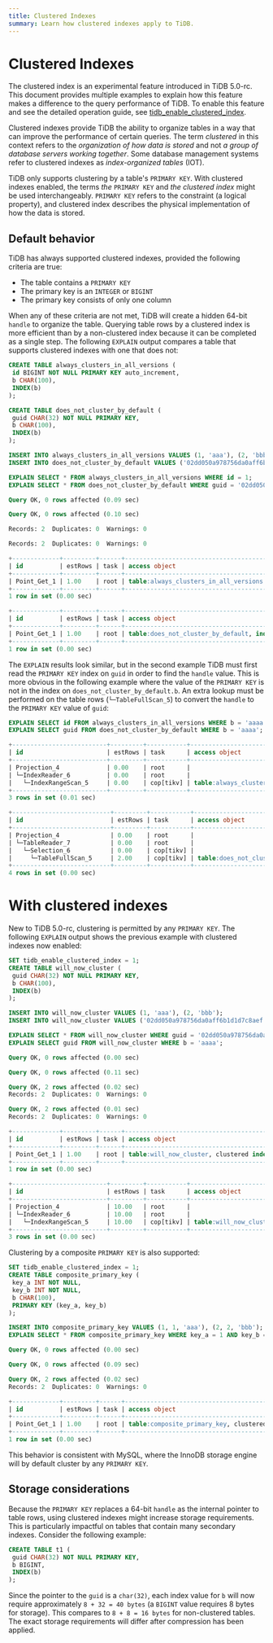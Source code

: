 ```yaml
---
title: Clustered Indexes
summary: Learn how clustered indexes apply to TiDB.
---
```


# Clustered Indexes

The clustered index is an experimental feature introduced in TiDB 5.0-rc. This document provides multiple examples to explain how this feature makes a difference to the query performance of TiDB. To enable this feature and see the detailed operation guide, see [tidb_enable_clustered_index](/system-variables.md#tidb_enable_clustered_index).

Clustered indexes provide TiDB the ability to organize tables in a way that can improve the performance of certain queries. The term _clustered_ in this context refers to the _organization of how data is stored_ and not _a group of database servers working together_. Some database management systems refer to clustered indexes as _index-organized tables_ (IOT).

TiDB only supports clustering by a table's `PRIMARY KEY`. With clustered indexes enabled, the terms _the_ `PRIMARY KEY` and _the clustered index_ might be used interchangeably. `PRIMARY KEY` refers to the constraint (a logical property), and clustered index describes the physical implementation of how the data is stored.

## Default behavior

TiDB has always supported clustered indexes, provided the following criteria are true:

- The table contains a `PRIMARY KEY`
- The primary key is an `INTEGER` or `BIGINT`
- The primary key consists of only one column

When any of these criteria are not met, TiDB will create a hidden 64-bit `handle` to organize the table. Querying table rows by a clustered index is more efficient than by a non-clustered index because it can be completed as a single step. The following `EXPLAIN` output compares a table that supports clustered indexes with one that does not:

```sql
CREATE TABLE always_clusters_in_all_versions (
 id BIGINT NOT NULL PRIMARY KEY auto_increment,
 b CHAR(100),
 INDEX(b)
);

CREATE TABLE does_not_cluster_by_default (
 guid CHAR(32) NOT NULL PRIMARY KEY,
 b CHAR(100),
 INDEX(b)
);

INSERT INTO always_clusters_in_all_versions VALUES (1, 'aaa'), (2, 'bbb');
INSERT INTO does_not_cluster_by_default VALUES ('02dd050a978756da0aff6b1d1d7c8aef', 'aaa'), ('35bfbc09cb3c93d8ef032642521ac042', 'bbb');

EXPLAIN SELECT * FROM always_clusters_in_all_versions WHERE id = 1;
EXPLAIN SELECT * FROM does_not_cluster_by_default WHERE guid = '02dd050a978756da0aff6b1d1d7c8aef';
```

```sql
Query OK, 0 rows affected (0.09 sec)

Query OK, 0 rows affected (0.10 sec)

Records: 2  Duplicates: 0  Warnings: 0

Records: 2  Duplicates: 0  Warnings: 0

+-------------+---------+------+---------------------------------------+---------------+
| id          | estRows | task | access object                         | operator info |
+-------------+---------+------+---------------------------------------+---------------+
| Point_Get_1 | 1.00    | root | table:always_clusters_in_all_versions | handle:1      |
+-------------+---------+------+---------------------------------------+---------------+
1 row in set (0.00 sec)

+-------------+---------+------+--------------------------------------------------------+---------------+
| id          | estRows | task | access object                                          | operator info |
+-------------+---------+------+--------------------------------------------------------+---------------+
| Point_Get_1 | 1.00    | root | table:does_not_cluster_by_default, index:PRIMARY(guid) |               |
+-------------+---------+------+--------------------------------------------------------+---------------+
1 row in set (0.00 sec)
```

The `EXPLAIN` results look similar, but in the second example TiDB must first read the `PRIMARY KEY` index on `guid` in order to find the `handle` value. This is more obvious in the following example where the value of the `PRIMARY KEY` is not in the index on `does_not_cluster_by_default.b`. An extra lookup must be performed on the table rows (`└─TableFullScan_5`) to convert the `handle` to the `PRIMARY KEY` value of `guid`:

```sql
EXPLAIN SELECT id FROM always_clusters_in_all_versions WHERE b = 'aaaa';
EXPLAIN SELECT guid FROM does_not_cluster_by_default WHERE b = 'aaaa';
```

```sql
+--------------------------+---------+-----------+---------------------------------------------------+-------------------------------------------------------+
| id                       | estRows | task      | access object                                     | operator info                                         |
+--------------------------+---------+-----------+---------------------------------------------------+-------------------------------------------------------+
| Projection_4             | 0.00    | root      |                                                   | test.always_clusters_in_all_versions.id               |
| └─IndexReader_6          | 0.00    | root      |                                                   | index:IndexRangeScan_5                                |
|   └─IndexRangeScan_5     | 0.00    | cop[tikv] | table:always_clusters_in_all_versions, index:b(b) | range:["aaaa","aaaa"], keep order:false, stats:pseudo |
+--------------------------+---------+-----------+---------------------------------------------------+-------------------------------------------------------+
3 rows in set (0.01 sec)

+---------------------------+---------+-----------+-----------------------------------+------------------------------------------------+
| id                        | estRows | task      | access object                     | operator info                                  |
+---------------------------+---------+-----------+-----------------------------------+------------------------------------------------+
| Projection_4              | 0.00    | root      |                                   | test.does_not_cluster_by_default.guid          |
| └─TableReader_7           | 0.00    | root      |                                   | data:Selection_6                               |
|   └─Selection_6           | 0.00    | cop[tikv] |                                   | eq(test.does_not_cluster_by_default.b, "aaaa") |
|     └─TableFullScan_5     | 2.00    | cop[tikv] | table:does_not_cluster_by_default | keep order:false, stats:pseudo                 |
+---------------------------+---------+-----------+-----------------------------------+------------------------------------------------+
4 rows in set (0.00 sec)
```

# With clustered indexes

New to TiDB 5.0-rc, clustering is permitted by any `PRIMARY KEY`. The following `EXPLAIN` output shows the previous example with clustered indexes now enabled:

```sql
SET tidb_enable_clustered_index = 1;
CREATE TABLE will_now_cluster (
 guid CHAR(32) NOT NULL PRIMARY KEY,
 b CHAR(100),
 INDEX(b)
);

INSERT INTO will_now_cluster VALUES (1, 'aaa'), (2, 'bbb');
INSERT INTO will_now_cluster VALUES ('02dd050a978756da0aff6b1d1d7c8aef', 'aaa'), ('35bfbc09cb3c93d8ef032642521ac042', 'bbb');

EXPLAIN SELECT * FROM will_now_cluster WHERE guid = '02dd050a978756da0aff6b1d1d7c8aef';
EXPLAIN SELECT guid FROM will_now_cluster WHERE b = 'aaaa';
```

```sql
Query OK, 0 rows affected (0.00 sec)

Query OK, 0 rows affected (0.11 sec)

Query OK, 2 rows affected (0.02 sec)
Records: 2  Duplicates: 0  Warnings: 0

Query OK, 2 rows affected (0.01 sec)
Records: 2  Duplicates: 0  Warnings: 0

+-------------+---------+------+-------------------------------------------------------+---------------+
| id          | estRows | task | access object                                         | operator info |
+-------------+---------+------+-------------------------------------------------------+---------------+
| Point_Get_1 | 1.00    | root | table:will_now_cluster, clustered index:PRIMARY(guid) |               |
+-------------+---------+------+-------------------------------------------------------+---------------+
1 row in set (0.00 sec)

+--------------------------+---------+-----------+------------------------------------+-------------------------------------------------------+
| id                       | estRows | task      | access object                      | operator info                                         |
+--------------------------+---------+-----------+------------------------------------+-------------------------------------------------------+
| Projection_4             | 10.00   | root      |                                    | test.will_now_cluster.guid                            |
| └─IndexReader_6          | 10.00   | root      |                                    | index:IndexRangeScan_5                                |
|   └─IndexRangeScan_5     | 10.00   | cop[tikv] | table:will_now_cluster, index:b(b) | range:["aaaa","aaaa"], keep order:false, stats:pseudo |
+--------------------------+---------+-----------+------------------------------------+-------------------------------------------------------+
3 rows in set (0.00 sec)
```

Clustering by a composite `PRIMARY KEY` is also supported:

```sql
SET tidb_enable_clustered_index = 1;
CREATE TABLE composite_primary_key (
 key_a INT NOT NULL,
 key_b INT NOT NULL,
 b CHAR(100),
 PRIMARY KEY (key_a, key_b)
);

INSERT INTO composite_primary_key VALUES (1, 1, 'aaa'), (2, 2, 'bbb');
EXPLAIN SELECT * FROM composite_primary_key WHERE key_a = 1 AND key_b = 2;
```

```sql
Query OK, 0 rows affected (0.00 sec)

Query OK, 0 rows affected (0.09 sec)

Query OK, 2 rows affected (0.02 sec)
Records: 2  Duplicates: 0  Warnings: 0

+-------------+---------+------+--------------------------------------------------------------------+---------------+
| id          | estRows | task | access object                                                      | operator info |
+-------------+---------+------+--------------------------------------------------------------------+---------------+
| Point_Get_1 | 1.00    | root | table:composite_primary_key, clustered index:PRIMARY(key_a, key_b) |               |
+-------------+---------+------+--------------------------------------------------------------------+---------------+
1 row in set (0.00 sec)
```

This behavior is consistent with MySQL, where the InnoDB storage engine will by default cluster by any `PRIMARY KEY`.

## Storage considerations

Because the `PRIMARY KEY` replaces a 64-bit `handle` as the internal pointer to table rows, using clustered indexes might increase storage requirements. This is particularly impactful on tables that contain many secondary indexes. Consider the following example:

```sql
CREATE TABLE t1 (
 guid CHAR(32) NOT NULL PRIMARY KEY,
 b BIGINT,
 INDEX(b)
);
```

Since the pointer to the `guid` is a `char(32)`, each index value for `b` will now require approximately `8 + 32 = 40 bytes` (a `BIGINT` value requires 8 bytes for storage). This compares to `8 + 8 = 16 bytes` for non-clustered tables. The exact storage requirements will differ after compression has been applied.
